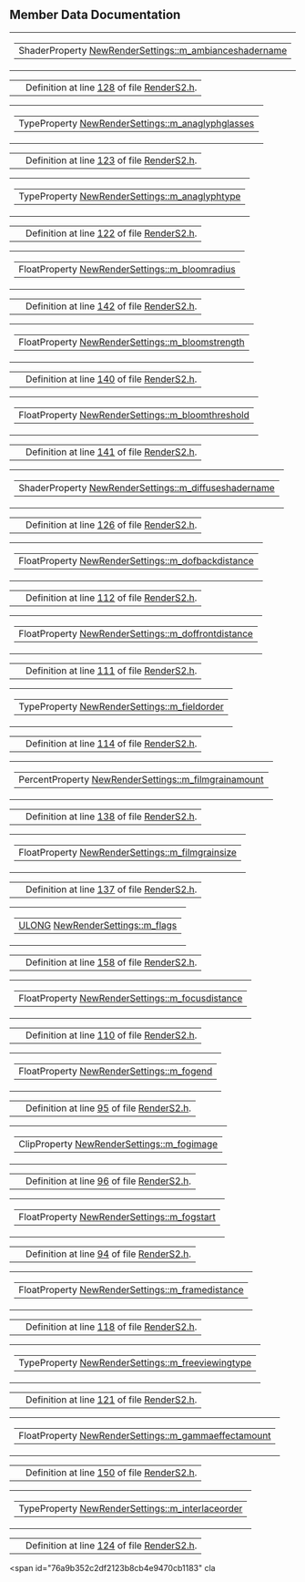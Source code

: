 ## Member Data Documentation

<span id="cc89d599a10f530307e031034f8faa23" class="anchor"></span>

<table class="mdTable" data-cellpadding="2" data-cellspacing="0">
<colgroup>
<col style="width: 100%" />
</colgroup>
<tbody>
<tr>
<td class="mdRow"><table data-cellpadding="0" data-cellspacing="0" data-border="0">
<tbody>
<tr>
<td class="md" data-nowrap="" data-valign="top">ShaderProperty <a href="classNewRenderSettings.md#cc89d599a10f530307e031034f8faa23" class="el">NewRenderSettings::m_ambianceshadername</a></td>
</tr>
</tbody>
</table></td>
</tr>
</tbody>
</table>

|  |  |
|----|----|
|   | Definition at line <a href="RenderS2_8h-source.md#l00128" class="el">128</a> of file <a href="RenderS2_8h-source.md" class="el">RenderS2.h</a>. |

<span id="bce4ea537ac70c76d0f8da9861c91dd1" class="anchor"></span>

<table class="mdTable" data-cellpadding="2" data-cellspacing="0">
<colgroup>
<col style="width: 100%" />
</colgroup>
<tbody>
<tr>
<td class="mdRow"><table data-cellpadding="0" data-cellspacing="0" data-border="0">
<tbody>
<tr>
<td class="md" data-nowrap="" data-valign="top">TypeProperty <a href="classNewRenderSettings.md#bce4ea537ac70c76d0f8da9861c91dd1" class="el">NewRenderSettings::m_anaglyphglasses</a></td>
</tr>
</tbody>
</table></td>
</tr>
</tbody>
</table>

|  |  |
|----|----|
|   | Definition at line <a href="RenderS2_8h-source.md#l00123" class="el">123</a> of file <a href="RenderS2_8h-source.md" class="el">RenderS2.h</a>. |

<span id="03334d95c9a79762434b1fa4532c4552" class="anchor"></span>

<table class="mdTable" data-cellpadding="2" data-cellspacing="0">
<colgroup>
<col style="width: 100%" />
</colgroup>
<tbody>
<tr>
<td class="mdRow"><table data-cellpadding="0" data-cellspacing="0" data-border="0">
<tbody>
<tr>
<td class="md" data-nowrap="" data-valign="top">TypeProperty <a href="classNewRenderSettings.md#03334d95c9a79762434b1fa4532c4552" class="el">NewRenderSettings::m_anaglyphtype</a></td>
</tr>
</tbody>
</table></td>
</tr>
</tbody>
</table>

|  |  |
|----|----|
|   | Definition at line <a href="RenderS2_8h-source.md#l00122" class="el">122</a> of file <a href="RenderS2_8h-source.md" class="el">RenderS2.h</a>. |

<span id="da21c3b800175d5b572c99f7d0a56e31" class="anchor"></span>

<table class="mdTable" data-cellpadding="2" data-cellspacing="0">
<colgroup>
<col style="width: 100%" />
</colgroup>
<tbody>
<tr>
<td class="mdRow"><table data-cellpadding="0" data-cellspacing="0" data-border="0">
<tbody>
<tr>
<td class="md" data-nowrap="" data-valign="top">FloatProperty <a href="classNewRenderSettings.md#da21c3b800175d5b572c99f7d0a56e31" class="el">NewRenderSettings::m_bloomradius</a></td>
</tr>
</tbody>
</table></td>
</tr>
</tbody>
</table>

|  |  |
|----|----|
|   | Definition at line <a href="RenderS2_8h-source.md#l00142" class="el">142</a> of file <a href="RenderS2_8h-source.md" class="el">RenderS2.h</a>. |

<span id="cf6747185d558ff8c30c97d7a8545570" class="anchor"></span>

<table class="mdTable" data-cellpadding="2" data-cellspacing="0">
<colgroup>
<col style="width: 100%" />
</colgroup>
<tbody>
<tr>
<td class="mdRow"><table data-cellpadding="0" data-cellspacing="0" data-border="0">
<tbody>
<tr>
<td class="md" data-nowrap="" data-valign="top">FloatProperty <a href="classNewRenderSettings.md#cf6747185d558ff8c30c97d7a8545570" class="el">NewRenderSettings::m_bloomstrength</a></td>
</tr>
</tbody>
</table></td>
</tr>
</tbody>
</table>

|  |  |
|----|----|
|   | Definition at line <a href="RenderS2_8h-source.md#l00140" class="el">140</a> of file <a href="RenderS2_8h-source.md" class="el">RenderS2.h</a>. |

<span id="2f48d54c9dffb398f787f9dcc51ef415" class="anchor"></span>

<table class="mdTable" data-cellpadding="2" data-cellspacing="0">
<colgroup>
<col style="width: 100%" />
</colgroup>
<tbody>
<tr>
<td class="mdRow"><table data-cellpadding="0" data-cellspacing="0" data-border="0">
<tbody>
<tr>
<td class="md" data-nowrap="" data-valign="top">FloatProperty <a href="classNewRenderSettings.md#2f48d54c9dffb398f787f9dcc51ef415" class="el">NewRenderSettings::m_bloomthreshold</a></td>
</tr>
</tbody>
</table></td>
</tr>
</tbody>
</table>

|  |  |
|----|----|
|   | Definition at line <a href="RenderS2_8h-source.md#l00141" class="el">141</a> of file <a href="RenderS2_8h-source.md" class="el">RenderS2.h</a>. |

<span id="9e545728e6c6414fe0ccdf3beca9acd1" class="anchor"></span>

<table class="mdTable" data-cellpadding="2" data-cellspacing="0">
<colgroup>
<col style="width: 100%" />
</colgroup>
<tbody>
<tr>
<td class="mdRow"><table data-cellpadding="0" data-cellspacing="0" data-border="0">
<tbody>
<tr>
<td class="md" data-nowrap="" data-valign="top">ShaderProperty <a href="classNewRenderSettings.md#9e545728e6c6414fe0ccdf3beca9acd1" class="el">NewRenderSettings::m_diffuseshadername</a></td>
</tr>
</tbody>
</table></td>
</tr>
</tbody>
</table>

|  |  |
|----|----|
|   | Definition at line <a href="RenderS2_8h-source.md#l00126" class="el">126</a> of file <a href="RenderS2_8h-source.md" class="el">RenderS2.h</a>. |

<span id="de91f848a93ecb9273f46ad173be97e5" class="anchor"></span>

<table class="mdTable" data-cellpadding="2" data-cellspacing="0">
<colgroup>
<col style="width: 100%" />
</colgroup>
<tbody>
<tr>
<td class="mdRow"><table data-cellpadding="0" data-cellspacing="0" data-border="0">
<tbody>
<tr>
<td class="md" data-nowrap="" data-valign="top">FloatProperty <a href="classNewRenderSettings.md#de91f848a93ecb9273f46ad173be97e5" class="el">NewRenderSettings::m_dofbackdistance</a></td>
</tr>
</tbody>
</table></td>
</tr>
</tbody>
</table>

|  |  |
|----|----|
|   | Definition at line <a href="RenderS2_8h-source.md#l00112" class="el">112</a> of file <a href="RenderS2_8h-source.md" class="el">RenderS2.h</a>. |

<span id="c921609dc4ae7610499232ea90b0b170" class="anchor"></span>

<table class="mdTable" data-cellpadding="2" data-cellspacing="0">
<colgroup>
<col style="width: 100%" />
</colgroup>
<tbody>
<tr>
<td class="mdRow"><table data-cellpadding="0" data-cellspacing="0" data-border="0">
<tbody>
<tr>
<td class="md" data-nowrap="" data-valign="top">FloatProperty <a href="classNewRenderSettings.md#c921609dc4ae7610499232ea90b0b170" class="el">NewRenderSettings::m_doffrontdistance</a></td>
</tr>
</tbody>
</table></td>
</tr>
</tbody>
</table>

|  |  |
|----|----|
|   | Definition at line <a href="RenderS2_8h-source.md#l00111" class="el">111</a> of file <a href="RenderS2_8h-source.md" class="el">RenderS2.h</a>. |

<span id="ee0004a1443809cc72e11bb372d8e861" class="anchor"></span>

<table class="mdTable" data-cellpadding="2" data-cellspacing="0">
<colgroup>
<col style="width: 100%" />
</colgroup>
<tbody>
<tr>
<td class="mdRow"><table data-cellpadding="0" data-cellspacing="0" data-border="0">
<tbody>
<tr>
<td class="md" data-nowrap="" data-valign="top">TypeProperty <a href="classNewRenderSettings.md#ee0004a1443809cc72e11bb372d8e861" class="el">NewRenderSettings::m_fieldorder</a></td>
</tr>
</tbody>
</table></td>
</tr>
</tbody>
</table>

|  |  |
|----|----|
|   | Definition at line <a href="RenderS2_8h-source.md#l00114" class="el">114</a> of file <a href="RenderS2_8h-source.md" class="el">RenderS2.h</a>. |

<span id="ed3d0de11d7d74e0f7b275e8b135cfe6" class="anchor"></span>

<table class="mdTable" data-cellpadding="2" data-cellspacing="0">
<colgroup>
<col style="width: 100%" />
</colgroup>
<tbody>
<tr>
<td class="mdRow"><table data-cellpadding="0" data-cellspacing="0" data-border="0">
<tbody>
<tr>
<td class="md" data-nowrap="" data-valign="top">PercentProperty <a href="classNewRenderSettings.md#ed3d0de11d7d74e0f7b275e8b135cfe6" class="el">NewRenderSettings::m_filmgrainamount</a></td>
</tr>
</tbody>
</table></td>
</tr>
</tbody>
</table>

|  |  |
|----|----|
|   | Definition at line <a href="RenderS2_8h-source.md#l00138" class="el">138</a> of file <a href="RenderS2_8h-source.md" class="el">RenderS2.h</a>. |

<span id="29c1abb980fc1135e961bcd4a71bda81" class="anchor"></span>

<table class="mdTable" data-cellpadding="2" data-cellspacing="0">
<colgroup>
<col style="width: 100%" />
</colgroup>
<tbody>
<tr>
<td class="mdRow"><table data-cellpadding="0" data-cellspacing="0" data-border="0">
<tbody>
<tr>
<td class="md" data-nowrap="" data-valign="top">FloatProperty <a href="classNewRenderSettings.md#29c1abb980fc1135e961bcd4a71bda81" class="el">NewRenderSettings::m_filmgrainsize</a></td>
</tr>
</tbody>
</table></td>
</tr>
</tbody>
</table>

|  |  |
|----|----|
|   | Definition at line <a href="RenderS2_8h-source.md#l00137" class="el">137</a> of file <a href="RenderS2_8h-source.md" class="el">RenderS2.h</a>. |

<span id="de812cb8066aad908294b43ef4b363df" class="anchor"></span>

<table class="mdTable" data-cellpadding="2" data-cellspacing="0">
<colgroup>
<col style="width: 100%" />
</colgroup>
<tbody>
<tr>
<td class="mdRow"><table data-cellpadding="0" data-cellspacing="0" data-border="0">
<tbody>
<tr>
<td class="md" data-nowrap="" data-valign="top"><a href="DataType_8h.md#0edad1cd854da1f522d2a35119917e84" class="el">ULONG</a> <a href="classNewRenderSettings.md#de812cb8066aad908294b43ef4b363df" class="el">NewRenderSettings::m_flags</a></td>
</tr>
</tbody>
</table></td>
</tr>
</tbody>
</table>

|  |  |
|----|----|
|   | Definition at line <a href="RenderS2_8h-source.md#l00158" class="el">158</a> of file <a href="RenderS2_8h-source.md" class="el">RenderS2.h</a>. |

<span id="6137ef6765963a91756a13c79e23ad1e" class="anchor"></span>

<table class="mdTable" data-cellpadding="2" data-cellspacing="0">
<colgroup>
<col style="width: 100%" />
</colgroup>
<tbody>
<tr>
<td class="mdRow"><table data-cellpadding="0" data-cellspacing="0" data-border="0">
<tbody>
<tr>
<td class="md" data-nowrap="" data-valign="top">FloatProperty <a href="classNewRenderSettings.md#6137ef6765963a91756a13c79e23ad1e" class="el">NewRenderSettings::m_focusdistance</a></td>
</tr>
</tbody>
</table></td>
</tr>
</tbody>
</table>

|  |  |
|----|----|
|   | Definition at line <a href="RenderS2_8h-source.md#l00110" class="el">110</a> of file <a href="RenderS2_8h-source.md" class="el">RenderS2.h</a>. |

<span id="0e1e72d809bc7acdaaa715a229e84d7e" class="anchor"></span>

<table class="mdTable" data-cellpadding="2" data-cellspacing="0">
<colgroup>
<col style="width: 100%" />
</colgroup>
<tbody>
<tr>
<td class="mdRow"><table data-cellpadding="0" data-cellspacing="0" data-border="0">
<tbody>
<tr>
<td class="md" data-nowrap="" data-valign="top">FloatProperty <a href="classNewRenderSettings.md#0e1e72d809bc7acdaaa715a229e84d7e" class="el">NewRenderSettings::m_fogend</a></td>
</tr>
</tbody>
</table></td>
</tr>
</tbody>
</table>

|  |  |
|----|----|
|   | Definition at line <a href="RenderS2_8h-source.md#l00095" class="el">95</a> of file <a href="RenderS2_8h-source.md" class="el">RenderS2.h</a>. |

<span id="2a7f721454ed10dc3c37ebce5c8e23b9" class="anchor"></span>

<table class="mdTable" data-cellpadding="2" data-cellspacing="0">
<colgroup>
<col style="width: 100%" />
</colgroup>
<tbody>
<tr>
<td class="mdRow"><table data-cellpadding="0" data-cellspacing="0" data-border="0">
<tbody>
<tr>
<td class="md" data-nowrap="" data-valign="top">ClipProperty <a href="classNewRenderSettings.md#2a7f721454ed10dc3c37ebce5c8e23b9" class="el">NewRenderSettings::m_fogimage</a></td>
</tr>
</tbody>
</table></td>
</tr>
</tbody>
</table>

|  |  |
|----|----|
|   | Definition at line <a href="RenderS2_8h-source.md#l00096" class="el">96</a> of file <a href="RenderS2_8h-source.md" class="el">RenderS2.h</a>. |

<span id="3e3813e4dba9d94ce82856de38896049" class="anchor"></span>

<table class="mdTable" data-cellpadding="2" data-cellspacing="0">
<colgroup>
<col style="width: 100%" />
</colgroup>
<tbody>
<tr>
<td class="mdRow"><table data-cellpadding="0" data-cellspacing="0" data-border="0">
<tbody>
<tr>
<td class="md" data-nowrap="" data-valign="top">FloatProperty <a href="classNewRenderSettings.md#3e3813e4dba9d94ce82856de38896049" class="el">NewRenderSettings::m_fogstart</a></td>
</tr>
</tbody>
</table></td>
</tr>
</tbody>
</table>

|  |  |
|----|----|
|   | Definition at line <a href="RenderS2_8h-source.md#l00094" class="el">94</a> of file <a href="RenderS2_8h-source.md" class="el">RenderS2.h</a>. |

<span id="a10f63df788359a02f617f97fa144315" class="anchor"></span>

<table class="mdTable" data-cellpadding="2" data-cellspacing="0">
<colgroup>
<col style="width: 100%" />
</colgroup>
<tbody>
<tr>
<td class="mdRow"><table data-cellpadding="0" data-cellspacing="0" data-border="0">
<tbody>
<tr>
<td class="md" data-nowrap="" data-valign="top">FloatProperty <a href="classNewRenderSettings.md#a10f63df788359a02f617f97fa144315" class="el">NewRenderSettings::m_framedistance</a></td>
</tr>
</tbody>
</table></td>
</tr>
</tbody>
</table>

|  |  |
|----|----|
|   | Definition at line <a href="RenderS2_8h-source.md#l00118" class="el">118</a> of file <a href="RenderS2_8h-source.md" class="el">RenderS2.h</a>. |

<span id="96731191274d930f45d1932377d20a81" class="anchor"></span>

<table class="mdTable" data-cellpadding="2" data-cellspacing="0">
<colgroup>
<col style="width: 100%" />
</colgroup>
<tbody>
<tr>
<td class="mdRow"><table data-cellpadding="0" data-cellspacing="0" data-border="0">
<tbody>
<tr>
<td class="md" data-nowrap="" data-valign="top">TypeProperty <a href="classNewRenderSettings.md#96731191274d930f45d1932377d20a81" class="el">NewRenderSettings::m_freeviewingtype</a></td>
</tr>
</tbody>
</table></td>
</tr>
</tbody>
</table>

|  |  |
|----|----|
|   | Definition at line <a href="RenderS2_8h-source.md#l00121" class="el">121</a> of file <a href="RenderS2_8h-source.md" class="el">RenderS2.h</a>. |

<span id="1abde4ae34688fef3ac43918c8bf3a75" class="anchor"></span>

<table class="mdTable" data-cellpadding="2" data-cellspacing="0">
<colgroup>
<col style="width: 100%" />
</colgroup>
<tbody>
<tr>
<td class="mdRow"><table data-cellpadding="0" data-cellspacing="0" data-border="0">
<tbody>
<tr>
<td class="md" data-nowrap="" data-valign="top">FloatProperty <a href="classNewRenderSettings.md#1abde4ae34688fef3ac43918c8bf3a75" class="el">NewRenderSettings::m_gammaeffectamount</a></td>
</tr>
</tbody>
</table></td>
</tr>
</tbody>
</table>

|  |  |
|----|----|
|   | Definition at line <a href="RenderS2_8h-source.md#l00150" class="el">150</a> of file <a href="RenderS2_8h-source.md" class="el">RenderS2.h</a>. |

<span id="79e5e9ede4b2fd98a52bc372151f7d8c" class="anchor"></span>

<table class="mdTable" data-cellpadding="2" data-cellspacing="0">
<colgroup>
<col style="width: 100%" />
</colgroup>
<tbody>
<tr>
<td class="mdRow"><table data-cellpadding="0" data-cellspacing="0" data-border="0">
<tbody>
<tr>
<td class="md" data-nowrap="" data-valign="top">TypeProperty <a href="classNewRenderSettings.md#79e5e9ede4b2fd98a52bc372151f7d8c" class="el">NewRenderSettings::m_interlaceorder</a></td>
</tr>
</tbody>
</table></td>
</tr>
</tbody>
</table>

|  |  |
|----|----|
|   | Definition at line <a href="RenderS2_8h-source.md#l00124" class="el">124</a> of file <a href="RenderS2_8h-source.md" class="el">RenderS2.h</a>. |

<span id="76a9b352c2df2123b8cb4e9470cb1183" cla